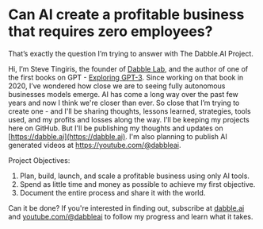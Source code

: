 # Can AI create a profitable business that requires zero employees? 

That’s exactly the question I’m trying to answer with The Dabble.AI Project.

Hi, I’m Steve Tingiris, the founder of [Dabble Lab](https://dabblelab.com), and the author of one of the first books on GPT - [Exploring GPT-3](https://www.amazon.com/Exploring-GPT-3-unofficial-general-purpose-processing/dp/1800563191). Since working on that book in 2020, I’ve wondered how close we are to seeing fully autonomous businesses models emerge. AI has come a long way over the past few years and now I think we're closer than ever. So close that I’m trying to create one - and I'll be sharing thoughts, lessons learned, strategies, tools used, and my profits and losses along the way. I'll be keeping my projects here on GitHub. But I'll be publishing my thoughts and updates on [https://dabble.ai](https://dabble.ai).  I'm also planning to publish AI generated videos at https://youtube.com/@dabbleai.

Project Objectives:

1. Plan, build, launch, and scale a profitable business using only AI tools.
2. Spend as little time and money as possible to achieve my first objective.
3. Document the entire process and share it with the world.

Can it be done? If you're interested in finding out, subscribe at [dabble.ai](https://dabbleai.com) and [youtube.com/@dabbleai](https://youtube.com/@dabbleai) to follow my progress and learn what it takes.
